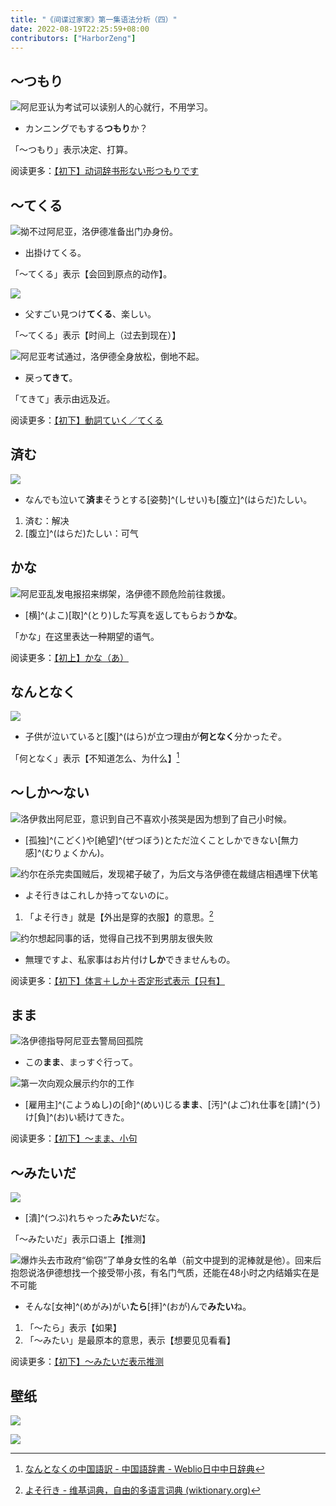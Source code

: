 ```yaml
---
title: "《间谍过家家》第一集语法分析（四）"
date: 2022-08-19T22:25:59+08:00
contributors: ["HarborZeng"]
---
```


## ～つもり

![阿尼亚认为考试可以读别人的心就行，不用学习。](https://tellyouwhat-static-1251995834.cos.ap-chongqing.myqcloud.com/images/image-20220820145337453.png)

- カンニングでもする**つもり**か？

「～つもり」表示决定、打算。

阅读更多：[【初下】动词辞书形ない形つもりです](/grammar/xbr-p2/动词辞书形ない形つもりです/)

## ～てくる

![拗不过阿尼亚，洛伊德准备出门办身份。](https://tellyouwhat-static-1251995834.cos.ap-chongqing.myqcloud.com/images/image-20220820170839040.png)

- 出掛けてくる。

「～てくる」表示【会回到原点的动作】。

![](https://tellyouwhat-static-1251995834.cos.ap-chongqing.myqcloud.com/images/image-20220820171348373.png)

- 父すごい見つけ**てくる**、楽しい。

「～てくる」表示【时间上（过去到现在）】

![阿尼亚考试通过，洛伊德全身放松，倒地不起。](https://tellyouwhat-static-1251995834.cos.ap-chongqing.myqcloud.com/images/image-20220820215313553.png)

- 戻っ**てきて**。

「てきて」表示由远及近。

阅读更多：[【初下】動詞ていく／てくる](/grammar/xbr-p2/動詞ていくてくる/)

## 済む

![](https://tellyouwhat-static-1251995834.cos.ap-chongqing.myqcloud.com/images/image-20220820172055143.png)

- なんでも泣いて**済ま**そうとする[姿勢]^(しせい)も[腹立]^(はらだ)たしい。

1. 済む：解决
2. [腹立]^(はらだ)たしい：可气

## かな

![阿尼亚乱发电报招来绑架，洛伊德不顾危险前往救援。](https://tellyouwhat-static-1251995834.cos.ap-chongqing.myqcloud.com/images/image-20220820205213843.png)

- [横]^(よこ)[取]^(とり)した写真を返してもらおう**かな**。

「かな」在这里表达一种期望的语气。

阅读更多：[【初上】かな（あ）](/grammar/xbr-p1/かなあ/)

## なんとなく

![](https://tellyouwhat-static-1251995834.cos.ap-chongqing.myqcloud.com/images/image-20220820210210429.png)

- 子供が泣いていると[腹]^(はら)が立つ理由が**何となく**分かったぞ。

「何となく」表示【不知道怎么、为什么】[^1]

[^1]: [なんとなくの中国語訳 - 中国語辞書 - Weblio日中中日辞典](https://cjjc.weblio.jp/content/なんとなく)

## ～しか～ない


![洛伊救出阿尼亚，意识到自己不喜欢小孩哭是因为想到了自己小时候。](https://tellyouwhat-static-1251995834.cos.ap-chongqing.myqcloud.com/images/image-20220820211056315.png)

- [孤独]^(こどく)や[絶望]^(ぜつぼう)とただ泣くことしかできない[無力感]^(むりょくかん)。

![约尔在杀完卖国贼后，发现裙子破了，为后文与洛伊德在裁缝店相遇埋下伏笔](https://tellyouwhat-static-1251995834.cos.ap-chongqing.myqcloud.com/images/image-20220821144336757.png)

- よそ行きはこれしか持ってないのに。

1. 「よそ行き」就是【外出是穿的衣服】的意思。[^yosoiki]

[^yosoiki]: [よそ行き - 维基词典，自由的多语言词典 (wiktionary.org)](https://zh.m.wiktionary.org/zh-hans/よそ行き)

![约尔想起同事的话，觉得自己找不到男朋友很失败](https://tellyouwhat-static-1251995834.cos.ap-chongqing.myqcloud.com/images/image-20220821175000704.png)

- 無理ですよ、私家事はお片付け**しか**できませんもの。

阅读更多：[【初下】体言＋しか＋否定形式表示【只有】](/grammar/xbr-p2/体言しか否定形式/)

## まま

![洛伊德指导阿尼亚去警局回孤院](https://tellyouwhat-static-1251995834.cos.ap-chongqing.myqcloud.com/images/image-20220820211820168.png)

- この**まま**、まっすぐ行って。

![第一次向观众展示约尔的工作](https://tellyouwhat-static-1251995834.cos.ap-chongqing.myqcloud.com/images/image-20220821143412335.png)

- ‪[雇用主]^(こようぬし)の[命]^(めい)じる**まま**‪、[汚]^(よご)れ仕事を[請]^(う)け[負]^(お)い続けてきた。

阅读更多：[【初下】～まま、小句](/grammar/xbr-p2/まま小句/)

## ～みたいだ

![](https://tellyouwhat-static-1251995834.cos.ap-chongqing.myqcloud.com/images/image-20220820213943212.png)

- [潰]^(つぶ)れちゃった**みたい**だな。

「～みたいだ」表示口语上【推测】

![爆炸头去市政府“偷窃”了单身女性的名单（前文中提到的泥棒就是他）。回来后抱怨说洛伊德想找一个接受带小孩，有名门气质，还能在48小时之内结婚实在是不可能](https://tellyouwhat-static-1251995834.cos.ap-chongqing.myqcloud.com/images/image-20220821175449076.png)

- そんな[女神]^(めがみ)がい**たら**[拝]^(おが)んで**みたい**ね。

1. 「～たら」表示【如果】
2. 「～みたい」是最原本的意思，表示【想要见见看看】

阅读更多：[【初下】～みたいだ表示推测](/grammar/xbr-p2/みたいだ)

## 壁纸

![](https://tellyouwhat-static-1251995834.cos.ap-chongqing.myqcloud.com/images/image-20220820215145452.png)

![](https://tellyouwhat-static-1251995834.cos.ap-chongqing.myqcloud.com/images/image-20220820215610755.png)

